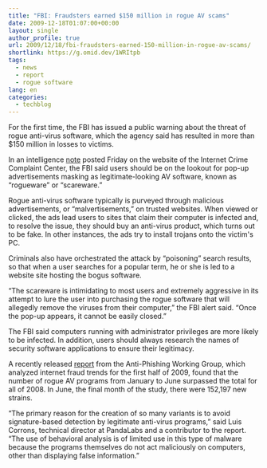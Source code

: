 ```yaml
---
title: "FBI: Fraudsters earned $150 million in rogue AV scams"
date: 2009-12-18T01:07:00+00:00
layout: single
author_profile: true
url: 2009/12/18/fbi-fraudsters-earned-150-million-in-rogue-av-scams/
shortlink: https://g.omid.dev/1WRItpb
tags:
  - news
  - report
  - rogue software
lang: en
categories: 
  - techblog
---
```

For the first time, the FBI has issued a public warning about the threat of rogue anti-virus software, which the agency said has resulted in more than $150 million in losses to victims.

In an intelligence [note](http://www.ic3.gov/media/2009/091211.aspx) posted Friday on the website of the Internet Crime Complaint Center, the FBI said users should be on the lookout for pop-up advertisements masking as legitimate-looking AV software, known as “rogueware” or “scareware.”

Rogue anti-virus software typically is purveyed through malicious advertisements, or “malvertisements,” on trusted websites. When viewed or clicked, the ads lead users to sites that claim their computer is infected and, to resolve the issue, they should buy an anti-virus product, which turns out to be fake. In other instances, the ads try to install trojans onto the victim's PC.

Criminals also have orchestrated the attack by “poisoning” search results, so that when a user searches for a popular term, he or she is led to a website site hosting the bogus software.

“The scareware is intimidating to most users and extremely aggressive in its attempt to lure the user into purchasing the rogue software that will allegedly remove the viruses from their computer,” the FBI alert said. “Once the pop-up appears, it cannot be easily closed.”

The FBI said computers running with administrator privileges are more likely to be infected. In addition, users should always research the names of security software applications to ensure their legitimacy.

A recently released [report](http://docs.google.com/viewer?url=http://www.antiphishing.org/reports/apwg_report_h1_2009.pdf) from the Anti-Phishing Working Group, which analyzed internet fraud trends for the first half of 2009, found that the number of rogue AV programs from January to June surpassed the total for all of 2008. In June, the final month of the study, there were 152,197 new strains.

“The primary reason for the creation of so many variants is to avoid signature-based detection by legitimate anti-virus programs,” said Luis Corrons, technical director at PandaLabs and a contributor to the report. “The use of behavioral analysis is of limited use in this type of malware because the programs themselves do not act maliciously on computers, other than displaying false information.”
